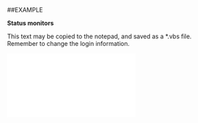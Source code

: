 

##EXAMPLE

**Status monitors**

This text may be copied to the notepad, and saved as a *.vbs file. Remember to change the login information.

![](../../Examples/vbs/SOProject.StatusMonitors.vbs.txt)





